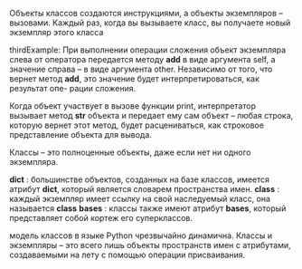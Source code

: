 Объекты классов создаются инструкциями, а объекты экземпляров – вызовами. Каждый раз, когда вы вызываете класс, вы получаете новый экземпляр этого класса

thirdExample:
При выполнении операции сложения объект экземпляра слева от оператора передается методу __add__ в виде аргумента self, а значение справа –
в виде аргумента other. Независимо от того, что вернет метод __add__, это значение будет интерпретироваться, как результат опе-
рации сложения.

Когда объект участвует в вызове функции print, интерпретатор вызывает метод __str__ объекта и передает ему сам объект – любая строка,
которую вернет этот метод, будет расцениваться, как строковое представление объекта для вывода. 

Классы – это полноценные объекты, даже если нет ни одного экземпляра.

__dict__ : большинстве объектов, созданных на базе классов, имеется атрибут __dict__, который является словарем пространства имен.
__class__ :  каждый экземпляр имеет ссылку на свой наследуемый класс, она называется __class__
__bases__ : классы также имеют атрибут __bases__, который представляет собой кортеж его суперклассов. 

модель классов в языке Python чрезвычайно динамична. Классы и экземпляры – это всего лишь объекты пространств имен с атрибутами, создаваемыми на лету
с помощью операции присваивания.
